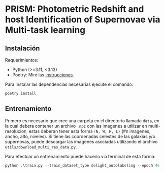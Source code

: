 # PRISM: Photometric Redshift and host Identification of Supernovae via Multi-task learning

## Instalación
Requerimientos:

- Python (>=3.11, <3.13)
- Poetry: Mire las [instrucciones](https://python-poetry.org/docs/#installing-with-pipx).

Para instalar las dependencias necesarias ejecute el comando:

```python
poetry install
```

## Entrenamiento

Primero es necesario que cree una carpeta en el directorio llamada `data`, en la cual debera contener un archivo `.npz` con las imagenes a utilizar en multi-resolucion, estas deberan tener esta forma `(N, W, H, L)` (#n imagenes, ancho, alto, niveles). Si tiene las coordenadas celestes de las galaxias y/o supernovas, puede descargar las imagenes asociadas utilizando el archivo `utils/download_multi_res_data.py`.

Para efectuar un entrenamiento puede hacerlo via terminal de esta forma:

```python
python .\train.py --train_dataset_type delight_autolabeling --epoch 40 --save_files ../resultados/autolabeling --oids_origin SERSIC
```


